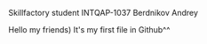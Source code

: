Skillfactory student INTQAP-1037
Berdnikov Andrey

Hello my friends)
It's my first file in Github^^
